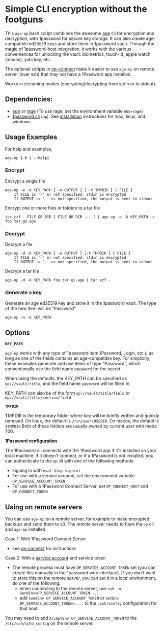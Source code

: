 # Simple CLI encryption without the footguns

This `age-op` bash script combines the awesome [age](https://github.com/FiloSottile/age) cli for encryption and decryption, with 1password for secure key storage.
It can also create age-compatible ed25519 keys and store them in 1password vault. 
Through the magic of 1password-host integration, it works with the various conveniences for unlocking the vault: biometrics, touch-id, apple watch (macos), yubi key, etc.

The optional scripts in [op-connect](./op-connect) make it easier to use `age-op` on remote server (over ssh) that may not have a 1Password app installed.

Works in streaming modes (encrypting/decrypting from stdin or to stdout).

## Dependencies:

- [age](https://github.com/FiloSottile/age) or [rage](https://github.com/str4d/rage) (To use rage, set the environment variable `AGE=rage`)
- [1password cli](https://developer.1password.com/docs/cli/) (`op`). See [installation](https://developer.1password.com/docs/cli/get-started#install) instructions for mac, linux, and windows.


## Usage Examples

For help and examples,

```
age-op [-h | --help]
```
 

### Encrypt 

Encrypt a single file

```shell
age-op -e -k KEY_PATH [ -o OUTPUT ] [ -t TMPDIR ] [ FILE ]
    If FILE is '-' or not specified, stdin is encrypted
    If OUTPUT is '-' or not specified, the output is sent to stdout
```
  
Encrypt one or more files or folders to a tar file

```shell
tar czf - FILE_OR_DIR [ FILE_OR_DIR ... ] | age-op -e -k KEY_PATH -o foo.tar.gz.age
```

### Decrypt

Decrypt a file

```shell
age-op -d -k KEY_PATH [ -o OUTPUT ] [-t TMPDIR ] [ FILE ]
    If FILE is '-' or not specified, stdin is decrypted
    If OUTPUT is '-' or not specified, the output is sent to stdout
```
  
Decrypt a tar file

```shell
age-op -d -k KEY_PATH foo.tar.gz.age | tar xzf -
```

### Generate a key

Generate an age ed25519 key and store it in the 1password vault. The type of the new item will be "Password"

```shell
age-op -n -k KEY_PATH
```

## Options

**`KEY_PATH`** 

`age-op` works with any type of 1password item (Password, Login, etc.), as long as one of the fields contains an age-compatible key.
For simplicity, these examples generate and use items of type "Password", which conventionally use the field name `password` for the secret.

When using the defaults, the KEY_PATH can be specified as `op://vault/title`, and the field name `password` will be filled in.

KEY_PATH can also be of the form  `op://vault/title/field` or `op://vault/title/section/field`


**`TMPDIR`** 

TMPDIR is the temporary folder where key will be briefly written and quickly removed.
On linux, the default is `/run/user/USERID`. On macos, the default is `$TMPDIR`
Both of these folders are usually owned by current user with mode 700.
  
**1Password configuration**

The 1Password cli connects with the 1Password app if it's installed on your local machine.
If it doesn't connect, or if a 1Password is not installed, you can authenticate to the `op` cli with one of the following methods:
  - signing in with `eval $(op signin)`
  - For use with a service account, set the environment variable `OP_SERVICE_ACCOUNT_TOKEN`
  - For use with a 1Password Connect Server, set `OP_CONNECT_HOST` and `OP_CONNECT_TOKEN`


## Using on remote servers

You can use `age-op` on a remote server, for example to make encrypted backups and send them to s3. The remote server needs to have the `op` cli and `age-op` installed.

Case 1: With 1Password Connect Server

- see [op-connect](./op-connect) for instructions


Case 2: With a [service account](https://developer.1password.com/docs/service-accounts) and service token

- The remote process must have `OP_SERVICE_ACCOUNT_TOKEN` set (you can create this manually in the 1password web interface). If you don't want to store this on the remote server, you can set it in a local environment,
  do one of the following:
  - when connecting to the remote server, use `ssh -o SendEnv=OP_SERVICE_ACCOUNT_TOKEN ...`
  - add ```SendEnv OP_SERVICE_ACCOUNT_TOKEN``` or ```SetEnv OP_SERVICE_ACCOUNT_TOKEN=....``` to the `.ssh/config` configuration for that host. 

You may need to add `AcceptEnv OP_SERVICE_ACCOUNT_TOKEN` to the `/etc/ssh/sshd_config` on the remote server.
 
